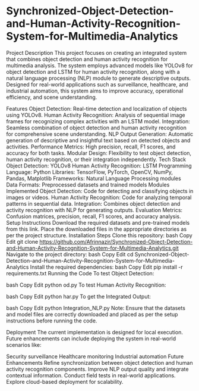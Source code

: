 # Synchronized-Object-Detection-and-Human-Activity-Recognition-System-for-Multimedia-Analytics

Project Description
This project focuses on creating an integrated system that combines object detection and human activity recognition for multimedia analysis. The system employs advanced models like YOLOv8 for object detection and LSTM for human activity recognition, along with a natural language processing (NLP) module to generate descriptive outputs. Designed for real-world applications such as surveillance, healthcare, and industrial automation, this system aims to improve accuracy, operational efficiency, and scene understanding.

Features
Object Detection: Real-time detection and localization of objects using YOLOv8.
Human Activity Recognition: Analysis of sequential image frames for recognizing complex activities with an LSTM model.
Integration: Seamless combination of object detection and human activity recognition for comprehensive scene understanding.
NLP Output Generation: Automatic generation of descriptive and insightful text based on detected objects and activities.
Performance Metrics: High precision, recall, F1 scores, and accuracy for both tasks.
Modular Design: Flexibility to test object detection, human activity recognition, or their integration independently.
Tech Stack
Object Detection: YOLOv8
Human Activity Recognition: LSTM
Programming Language: Python
Libraries: TensorFlow, PyTorch, OpenCV, NumPy, Pandas, Matplotlib
Frameworks: Natural Language Processing modules
Data Formats: Preprocessed datasets and trained models
Modules Implemented
Object Detection: Code for detecting and classifying objects in images or videos.
Human Activity Recognition: Code for analyzing temporal patterns in sequential data.
Integration: Combines object detection and activity recognition with NLP for generating outputs.
Evaluation Metrics: Confusion matrices, precision, recall, F1 scores, and accuracy analysis.
Setup Instructions
Download the required datasets and pre-trained models from this link.
Place the downloaded files in the appropriate directories as per the project structure.
Installation Steps
Clone this repository:
bash
Copy
Edit
git clone https://github.com/Afrinnazir/Synchronized-Object-Detection-and-Human-Activity-Recognition-System-for-Multimedia-Analytics.git
Navigate to the project directory:
bash
Copy
Edit
cd Synchronized-Object-Detection-and-Human-Activity-Recognition-System-for-Multimedia-Analytics
Install the required dependencies:
bash
Copy
Edit
pip install -r requirements.txt
Running the Code
To test Object Detection:

bash
Copy
Edit
python od.py
To test Human Activity Recognition:

bash
Copy
Edit
python har.py
To get the Integrated Output:

bash
Copy
Edit
python Integration_NLP.py
Note: Ensure that the datasets and model files are correctly downloaded and placed as per the setup instructions before running the code.

Deployment
The current implementation is designed for local execution. Future enhancements can include deploying the system in real-world scenarios like:

Security surveillance
Healthcare monitoring
Industrial automation
Future Enhancements
Refine synchronization between object detection and human activity recognition components.
Improve NLP output quality and integrate contextual information.
Conduct field tests in real-world applications.
Explore cloud-based deployment for scalability.
